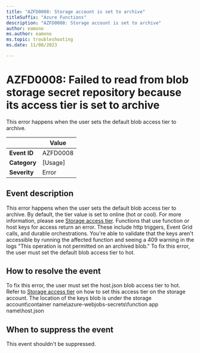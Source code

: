 ```yaml
---
title: "AZFD0008: Storage account is set to archive"
titleSuffix: "Azure Functions"
description: "AZFD0008: Storage account is set to archive"
author: eamono
ms.author: eamono
ms.topic: troubleshooting
ms.date: 11/08/2023

---
```


# AZFD0008: Failed to read from blob storage secret repository because its access tier is set to archive


This error happens when the user sets the default blob access tier to archive. 

| | Value |
|-|-|
| **Event ID** |AZFD0008|
| **Category** |[Usage]|
| **Severity** |Error|

## Event description

This error happens when the user sets the default blob access tier to archive. By default, the tier value is set to online (hot or cool). For more information, please see [Storage access tier](../../../storage/blobs/access-tiers-online-manage.md). Functions that use function or host keys for access return an error. These include http triggers, Event Grid calls, and durable orchestrations.
You're able to validate that the keys aren't accessible by running the affected function and seeing a 409 warning in the logs "This operation is not permitted on an archived blob."
To fix this error, the user must set the default blob access tier to hot. 


## How to resolve the event

To fix this error, the user must set the host.json blob access tier to hot. Refer to [Storage access tier](../../../storage/blobs/access-tiers-online-manage.md) on how to set this access tier on the storage account. 
The location of the keys blob is under the storage account\container name\azure-webjobs-secrets\function app name\host.json

## When to suppress the event

This event shouldn't be suppressed.
